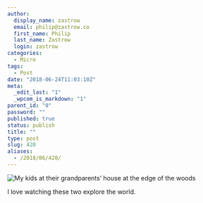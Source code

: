 ```yaml
---
author:
  display_name: zastrow
  email: philip@zastrow.co
  first_name: Philip
  last_name: Zastrow
  login: zastrow
categories:
  - Micro
tags:
  - Post
date: "2018-06-24T11:03:10Z"
meta:
  _edit_last: "1"
  _wpcom_is_markdown: "1"
parent_id: "0"
password: ""
published: true
status: publish
title: ""
type: post
slug: 420
aliases:
  - /2018/06/420/
---
```

<p><img src="/assets/2018/06/img_1108.jpg" alt="My kids at their grandparents’ house at the edge of the woods" /></p>
<p>I love watching these two explore the world.</p>
